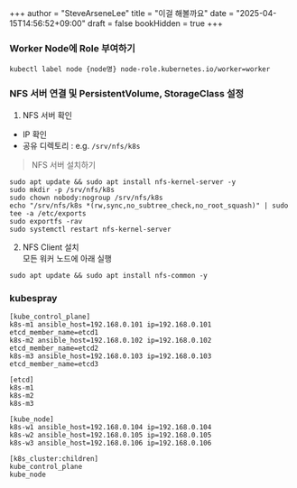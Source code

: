 +++
author = "SteveArseneLee"
title = "이걸 해볼까요"
date = "2025-04-15T14:56:52+09:00"
draft = false
bookHidden = true
+++


### Worker Node에 Role 부여하기
```
kubectl label node {node명} node-role.kubernetes.io/worker=worker
```

### NFS 서버 연결 및 PersistentVolume, StorageClass 설정
1. NFS 서버 확인
- IP 확인
- 공유 디렉토리 : e.g. ```/srv/nfs/k8s```  
> NFS 서버 설치하기
```
sudo apt update && sudo apt install nfs-kernel-server -y
sudo mkdir -p /srv/nfs/k8s
sudo chown nobody:nogroup /srv/nfs/k8s
echo "/srv/nfs/k8s *(rw,sync,no_subtree_check,no_root_squash)" | sudo tee -a /etc/exports
sudo exportfs -rav
sudo systemctl restart nfs-kernel-server
```

2. NFS Client 설치  
모든 워커 노드에 아래 실행
```
sudo apt update && sudo apt install nfs-common -y
```


### kubespray

```
[kube_control_plane]
k8s-m1 ansible_host=192.168.0.101 ip=192.168.0.101 etcd_member_name=etcd1
k8s-m2 ansible_host=192.168.0.102 ip=192.168.0.102 etcd_member_name=etcd2
k8s-m3 ansible_host=192.168.0.103 ip=192.168.0.103 etcd_member_name=etcd3

[etcd]
k8s-m1
k8s-m2
k8s-m3

[kube_node]
k8s-w1 ansible_host=192.168.0.104 ip=192.168.0.104
k8s-w2 ansible_host=192.168.0.105 ip=192.168.0.105
k8s-w3 ansible_host=192.168.0.106 ip=192.168.0.106

[k8s_cluster:children]
kube_control_plane
kube_node
```
